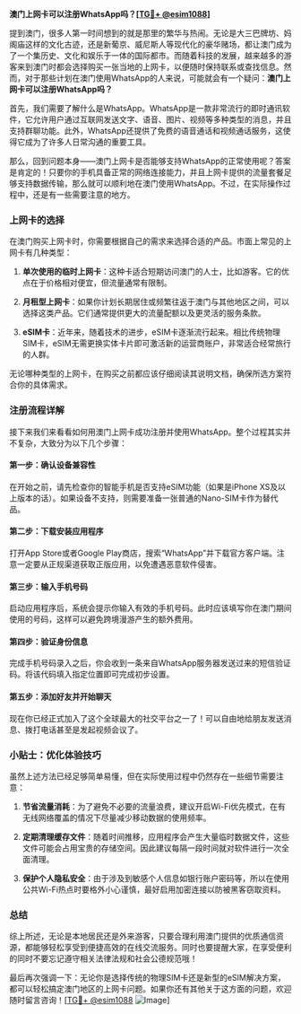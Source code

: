 **澳门上网卡可以注册WhatsApp吗？[[TG💪+ @esim1088](https://t.me/s/esim1088)]**

提到澳门，很多人第一时间想到的就是那里的繁华与热闹。无论是大三巴牌坊、妈阁庙这样的文化古迹，还是新葡京、威尼斯人等现代化的豪华赌场，都让澳门成为了一个集历史、文化和娱乐于一体的国际都市。而随着科技的发展，越来越多的游客来到澳门时都会选择购买一张当地的上网卡，以便随时保持联系或查找信息。然而，对于那些计划在澳门使用WhatsApp的人来说，可能就会有一个疑问：**澳门上网卡可以注册WhatsApp吗？**

首先，我们需要了解什么是WhatsApp。WhatsApp是一款非常流行的即时通讯软件，它允许用户通过互联网发送文字、语音、图片、视频等多种类型的消息，并且支持群聊功能。此外，WhatsApp还提供了免费的语音通话和视频通话服务，这使得它成为了许多人日常沟通的重要工具。

那么，回到问题本身——澳门上网卡是否能够支持WhatsApp的正常使用呢？答案是肯定的！只要你的手机具备正常的网络连接能力，并且上网卡提供的流量套餐足够支持数据传输，那么就可以顺利地在澳门使用WhatsApp。不过，在实际操作过程中，还是有一些需要注意的地方。

### 上网卡的选择

在澳门购买上网卡时，你需要根据自己的需求来选择合适的产品。市面上常见的上网卡有几种类型：

1. **单次使用的临时上网卡**：这种卡适合短期访问澳门的人士，比如游客。它的优点在于价格相对便宜，但流量通常有限制。
   
2. **月租型上网卡**：如果你计划长期居住或频繁往返于澳门与其他地区之间，可以选择这类产品。它们通常提供更大的流量配额以及更灵活的服务条款。

3. **eSIM卡**：近年来，随着技术的进步，eSIM卡逐渐流行起来。相比传统物理SIM卡，eSIM无需更换实体卡片即可激活新的运营商账户，非常适合经常旅行的人群。

无论哪种类型的上网卡，在购买之前都应该仔细阅读其说明文档，确保所选方案符合你的具体需求。

### 注册流程详解

接下来我们来看看如何用澳门上网卡成功注册并使用WhatsApp。整个过程其实并不复杂，大致分为以下几个步骤：

#### 第一步：确认设备兼容性
在开始之前，请先检查你的智能手机是否支持eSIM功能（如果是iPhone XS及以上版本的话）。如果设备不支持，则需要准备一张普通的Nano-SIM卡作为替代品。

#### 第二步：下载安装应用程序
打开App Store或者Google Play商店，搜索“WhatsApp”并下载官方客户端。注意一定要从正规渠道获取正版应用，以免遭遇恶意软件侵害。

#### 第三步：输入手机号码
启动应用程序后，系统会提示你输入有效的手机号码。此时应该填写你在澳门期间使用的号码，这样可以避免跨境漫游产生的额外费用。

#### 第四步：验证身份信息
完成手机号码录入之后，你会收到一条来自WhatsApp服务器发送过来的短信验证码。将该代码填入指定位置即可完成初步设置。

#### 第五步：添加好友并开始聊天
现在你已经正式加入了这个全球最大的社交平台之一了！可以自由地给朋友发送消息、拨打电话甚至是发起视频会议了。

### 小贴士：优化体验技巧

虽然上述方法已经足够简单易懂，但在实际使用过程中仍然存在一些细节需要注意：

1. **节省流量消耗**：为了避免不必要的流量浪费，建议开启Wi-Fi优先模式，在有无线网络覆盖的情况下尽量减少移动数据的使用频率。
   
2. **定期清理缓存文件**：随着时间推移，应用程序会产生大量临时数据文件，这些文件可能会占用宝贵的存储空间。因此建议每隔一段时间就对软件进行一次全面清理。
   
3. **保护个人隐私安全**：由于涉及到敏感个人信息如银行账户密码等，所以在使用公共Wi-Fi热点时要格外小心谨慎，最好启用加密连接以防被黑客窃取资料。

### 总结

综上所述，无论是本地居民还是外来游客，只要合理利用澳门提供的优质通信资源，都能够轻松享受到便捷高效的在线交流服务。同时也要提醒大家，在享受便利的同时不要忘记遵守相关法律法规和社会公德规范哦！

最后再次强调一下：无论你是选择传统的物理SIM卡还是新型的eSIM解决方案，都可以轻松搞定澳门地区的上网卡问题。如果你还有其他关于这方面的问题，欢迎随时留言咨询！[[TG💪+ @esim1088](https://t.me/s/esim1088) ![Image](https://i.postimg.cc/4NQfJmqS/Snipaste-2025-05-13-00-14-12.png)]